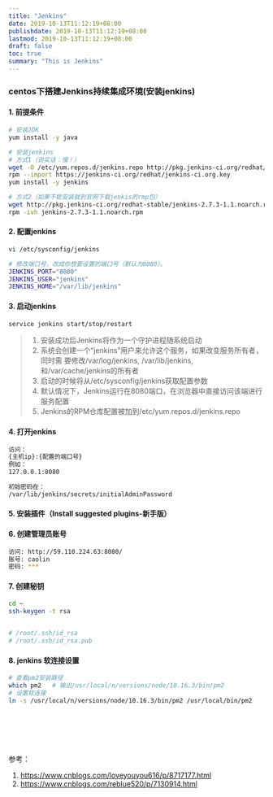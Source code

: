 ```yaml
---
title: "Jenkins"
date: 2019-10-13T11:12:19+08:00
publishdate: 2019-10-13T11:12:19+08:00
lastmod: 2019-10-13T11:12:19+08:00
draft: false
toc: true
summary: "This is Jenkins"
---
```


### centos下搭建Jenkins持续集成环境(安装jenkins)

#### 1. 前提条件

```bash
# 安装JDK
yum install -y java

# 安装jenkins
# 方式1（说实话：慢！）
wget -O /etc/yum.repos.d/jenkins.repo http://pkg.jenkins-ci.org/redhat/jenkins.repo
rpm --import https://jenkins-ci.org/redhat/jenkins-ci.org.key
yum install -y jenkins

# 方式2（如果不能安装就到官网下载jenkis的rmp包）
wget http://pkg.jenkins-ci.org/redhat-stable/jenkins-2.7.3-1.1.noarch.rpm
rpm -ivh jenkins-2.7.3-1.1.noarch.rpm
```

#### 2. 配置jenkins

```bash
vi /etc/sysconfig/jenkins

# 修改端口号，改成你想要设置的端口号（默认为8080）。
JENKINS_PORT="8080"
JENKINS_USER="jenkins"
JENKINS_HOME="/var/lib/jenkins"

```

#### 3. 启动jenkins

```bash
service jenkins start/stop/restart
```

> 1. 安装成功后Jenkins将作为一个守护进程随系统启动
> 2. 系统会创建一个“jenkins”用户来允许这个服务，如果改变服务所有者，同时需 要修改/var/log/jenkins, /var/lib/jenkins, 和/var/cache/jenkins的所有者
> 3. 启动的时候将从/etc/sysconfig/jenkins获取配置参数
> 4. 默认情况下，Jenkins运行在8080端口，在浏览器中直接访问该端进行服务配置
> 5. Jenkins的RPM仓库配置被加到/etc/yum.repos.d/jenkins.repo



#### 4. 打开jenkins 

```bash
访问：
{主机ip}:{配置的端口号}
例如：
127.0.0.1:8080

初始密码在：
/var/lib/jenkins/secrets/initialAdminPassword 
```

#### 5. 安装插件（Install suggested plugins-新手版）


#### 6. 创建管理员账号

```bash
访问: http://59.110.224.63:8080/
账号: caolin
密码: ***
```

#### 7. 创建秘钥

```bash
cd ~
ssh-keygen -t rsa


# /root/.ssh/id_rsa
# /root/.ssh/id_rsa.pub
```

#### 8. jenkins 软连接设置

```bash
# 查看pm2安装路径
which pm2   # 输出/usr/local/n/versions/node/10.16.3/bin/pm2
# 设置软连接
ln -s /usr/local/n/versions/node/10.16.3/bin/pm2 /usr/local/bin/pm2
```

<br><br><br><br>

参考：
1. https://www.cnblogs.com/loveyouyou616/p/8717177.html
2. https://www.cnblogs.com/reblue520/p/7130914.html
